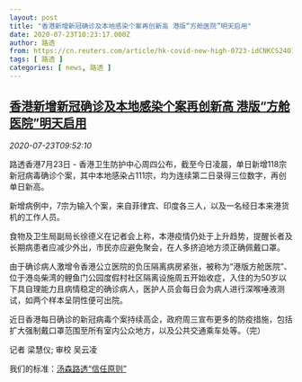```yaml
---
layout: post
title: "香港新增新冠确诊及本地感染个案再创新高 港版“方舱医院”明天启用"
date: 2020-07-23T10:23:17.000Z
author: 路透
from: https://cn.reuters.com/article/hk-covid-new-high-0723-idCNKCS24O15M
tags: [ 路透 ]
categories: [ news, 路透 ]
---
```

<!--1595499797000-->
[香港新增新冠确诊及本地感染个案再创新高 港版“方舱医院”明天启用](https://cn.reuters.com/article/hk-covid-new-high-0723-idCNKCS24O15M)
------

<div>
<div><i>2020-07-23T09:52:10</i></div><div class="StandardArticleBody_body"><p>路透香港7月23日 - 香港卫生防护中心周四公布，截至今日凌晨，单日新增118宗新冠病毒确诊个案，其中本地感染占111宗，均为连续第二日录得三位数字，再创单日新高。 </p><p>新增病例中，7宗为输入个案，来自菲律宾、印度各三人，以及一名经日本来港货机的工作人员。 </p><p>食物及卫生局副局长徐德义在记者会上称，本港疫情仍处于上升趋势，提醒长者及长期病患者应减少外出，市民亦应避免聚会，在人多挤迫地方须正确佩戴口罩。 </p><p>由于确诊病人激增令香港公立医院的负压隔离病房紧张，被称为“港版方舱医院”、位于港岛柴湾的鲤鱼门公园度假村社区隔离设施周五开始收症，入住的为50岁以下具自理能力且病情稳定的确诊病人，医护人员会每日会为病人进行深喉唾液测试，如两个样本呈阴性便可出院。 </p><p>近日香港每日确诊的新冠病毒个案持续高企，政府周三宣布更多的防疫措施，包括扩大强制戴口罩范围至所有室内公众地方，以及公共交通乘车处等。（完） </p><div class="Attribution_container"><div class="Attribution_attribution"><p class="Attribution_content">记者 梁慧仪; 审校 吴云凌 </p></div></div><div class="StandardArticleBody_trustBadgeContainer"><span class="StandardArticleBody_trustBadgeTitle">我们的标准：</span><span class="trustBadgeUrl"><a href="https://www.thomsonreuters.cn/content/dam/openweb/documents/pdf/china/brochures/about-us-1.pdf">汤森路透“信任原则”</a></span></div></div>
</div>
